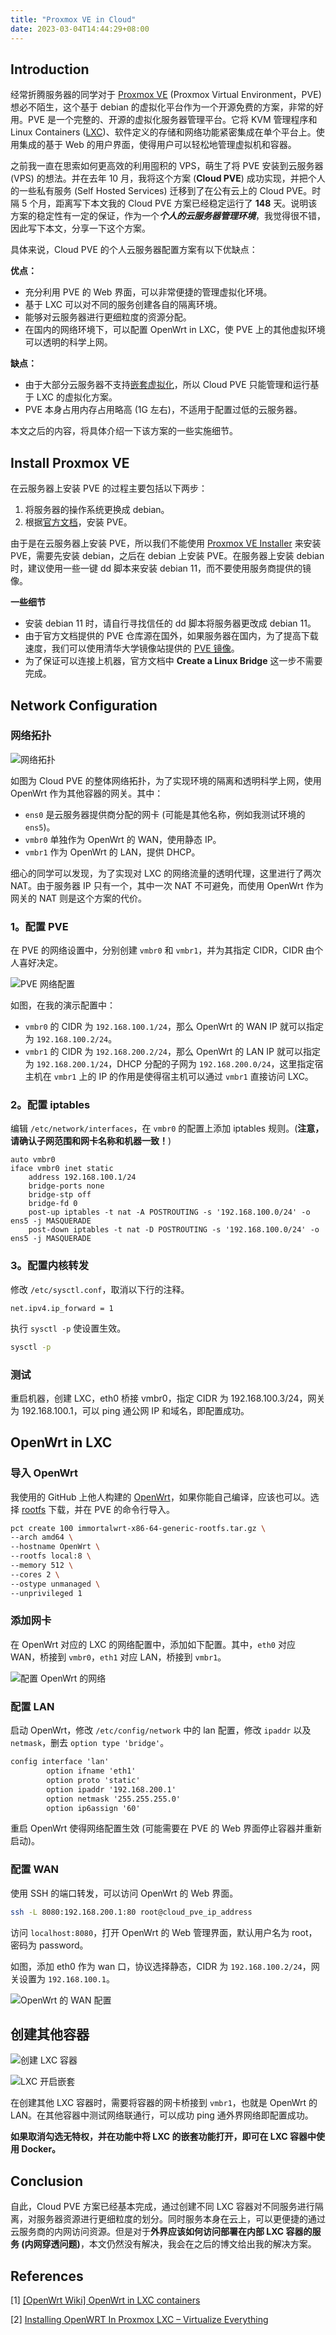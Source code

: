 ```yaml
---
title: "Proxmox VE in Cloud"
date: 2023-03-04T14:44:29+08:00
---
```


## Introduction

经常折腾服务器的同学对于 [Proxmox VE](https://www.proxmox.com/en/proxmox-ve) (Proxmox Virtual Environment，PVE) 想必不陌生，这个基于 debian 的虚拟化平台作为一个开源免费的方案，非常的好用。PVE 是一个完整的、开源的虚拟化服务器管理平台。它将 KVM 管理程序和 Linux Containers ([LXC](https://en.wikipedia.org/wiki/LXC))、软件定义的存储和网络功能紧密集成在单个平台上。使用集成的基于 Web 的用户界面，使得用户可以轻松地管理虚拟机和容器。

之前我一直在思索如何更高效的利用囤积的 VPS，萌生了将 PVE 安装到云服务器 (VPS) 的想法。并在去年 10 月，我将这个方案 (**Cloud PVE**) 成功实现，并把个人的一些私有服务 (Self Hosted Services) 迁移到了在公有云上的 Cloud PVE。时隔 5 个月，距离写下本文我的 Cloud PVE 方案已经稳定运行了 **148** 天。说明该方案的稳定性有一定的保证，作为一个***个人的云服务器管理环境***，我觉得很不错，因此写下本文，分享一下这个方案。

具体来说，Cloud PVE 的个人云服务器配置方案有以下优缺点：

**优点：**

+ 充分利用 PVE 的 Web 界面，可以非常便捷的管理虚拟化环境。
+ 基于 LXC 可以对不同的服务创建各自的隔离环境。
+ 能够对云服务器进行更细粒度的资源分配。
+ 在国内的网络环境下，可以配置 OpenWrt in LXC，使 PVE 上的其他虚拟环境可以透明的科学上网。

**缺点：**

+ 由于大部分云服务器不支持[嵌套虚拟化](https://www.linux-kvm.org/page/Nested_Guests)，所以 Cloud PVE 只能管理和运行基于 LXC 的虚拟化方案。
+ PVE 本身占用内存占用略高 (1G 左右)，不适用于配置过低的云服务器。

本文之后的内容，将具体介绍一下该方案的一些实施细节。

## Install Proxmox VE

在云服务器上安装 PVE 的过程主要包括以下两步：

1. 将服务器的操作系统更换成 debian。
2. 根据[官方文档](https://pve.proxmox.com/wiki/Install_Proxmox_VE_on_Debian_Buster)，安装 PVE。

由于是在云服务器上安装 PVE，所以我们不能使用 [Proxmox VE Installer](https://pve.proxmox.com/wiki/Installation) 来安装 PVE，需要先安装 debian，之后在 debian 上安装 PVE。在服务器上安装 debian 时，建议使用一些一键 dd 脚本来安装 debian 11，而不要使用服务商提供的镜像。

**一些细节**

+ 安装 debian 11 时，请自行寻找信任的 dd 脚本将服务器更改成 debian 11。
+ 由于官方文档提供的 PVE 仓库源在国外，如果服务器在国内，为了提高下载速度，我们可以使用清华大学镜像站提供的 [PVE 镜像](https://mirrors.tuna.tsinghua.edu.cn/help/proxmox/)。
+ 为了保证可以连接上机器，官方文档中 **Create a Linux Bridge** 这一步不需要完成。

## Network Configuration

### 网络拓扑

![网络拓扑](image-20230304205415522.png)

如图为 Cloud PVE 的整体网络拓扑，为了实现环境的隔离和透明科学上网，使用 OpenWrt 作为其他容器的网关。其中：

+  `ens0` 是云服务器提供商分配的网卡 (可能是其他名称，例如我测试环境的 `ens5`)。
+ `vmbr0` 单独作为 OpenWrt 的 WAN，使用静态 IP。
+  `vmbr1` 作为 OpenWrt 的 LAN，提供 DHCP。

细心的同学可以发现，为了实现对 LXC 的网络流量的透明代理，这里进行了两次 NAT。由于服务器 IP 只有一个，其中一次 NAT 不可避免，而使用 OpenWrt 作为网关的 NAT 则是这个方案的代价。

### 1。配置 PVE

在 PVE 的网络设置中，分别创建 `vmbr0` 和 `vmbr1`，并为其指定 CIDR，CIDR 由个人喜好决定。

![PVE 网络配置](image-20230304211750387.png)

如图，在我的演示配置中：

+ `vmbr0` 的 CIDR 为 `192.168.100.1/24`，那么 OpenWrt 的 WAN IP 就可以指定为 `192.168.100.2/24`。
+ `vmbr1` 的 CIDR 为 `192.168.200.2/24`，那么 OpenWrt 的 LAN IP 就可以指定为 `192.168.200.1/24`，DHCP 分配的子网为 `192.168.200.0/24`，这里指定宿主机在 `vmbr1` 上的 IP 的作用是使得宿主机可以通过 `vmbr1` 直接访问 LXC。

### 2。配置 iptables

编辑 `/etc/network/interfaces`，在 `vmbr0` 的配置上添加 iptables 规则。(**注意，请确认子网范围和网卡名称和机器一致！**)

```shell
auto vmbr0
iface vmbr0 inet static
	address 192.168.100.1/24
	bridge-ports none
	bridge-stp off
	bridge-fd 0
	post-up iptables -t nat -A POSTROUTING -s '192.168.100.0/24' -o ens5 -j MASQUERADE
	post-down iptables -t nat -D POSTROUTING -s '192.168.100.0/24' -o ens5 -j MASQUERADE
```

### 3。配置内核转发

修改 `/etc/sysctl.conf`，取消以下行的注释。

```shell
net.ipv4.ip_forward = 1
```

执行 `sysctl -p` 使设置生效。

```bash
sysctl -p
```

### 测试

重启机器，创建 LXC，eth0 桥接 vmbr0，指定 CIDR 为 192.168.100.3/24，网关为 192.168.100.1，可以 ping 通公网 IP 和域名，即配置成功。

## OpenWrt in LXC

### 导入 OpenWrt

我使用的 GitHub 上他人构建的 [OpenWrt](https://doc.openwrt.cc/2-OpenWrt-Rpi/)，如果你能自己编译，应该也可以。选择 [rootfs](https://openwrt.cc/releases/targets/x86/64/immortalwrt-x86-64-generic-rootfs.tar.gz) 下载，并在 PVE 的命令行导入。

```bash
pct create 100 immortalwrt-x86-64-generic-rootfs.tar.gz \
--arch amd64 \
--hostname OpenWrt \
--rootfs local:8 \
--memory 512 \
--cores 2 \
--ostype unmanaged \
--unprivileged 1
```

### 添加网卡

在 OpenWrt 对应的 LXC 的网络配置中，添加如下配置。其中，`eth0` 对应 WAN，桥接到 `vmbr0`，`eth1` 对应 LAN，桥接到 `vmbr1`。

![配置 OpenWrt 的网络](image-20230304223311772.png)

### 配置 LAN

启动 OpenWrt，修改 `/etc/config/network` 中的 lan 配置，修改 `ipaddr` 以及 `netmask`，删去 `option type 'bridge'`。

```txt
config interface 'lan'
        option ifname 'eth1'
        option proto 'static'
        option ipaddr '192.168.200.1'
        option netmask '255.255.255.0'
        option ip6assign '60'
```

重启 OpenWrt 使得网络配置生效 (可能需要在 PVE 的 Web 界面停止容器并重新启动)。

### 配置 WAN

使用 SSH 的端口转发，可以访问 OpenWrt 的 Web 界面。

```bash
ssh -L 8080:192.168.200.1:80 root@cloud_pve_ip_address
```

访问 `localhost:8080`，打开 OpenWrt 的 Web 管理界面，默认用户名为 root，密码为 password。

如图，添加 eth0 作为 wan 口，协议选择静态，CIDR 为 `192.168.100.2/24`，网关设置为 `192.168.100.1`。

![OpenWrt 的 WAN 配置](image-20230304225530450.png)

## 创建其他容器

![创建 LXC 容器](image-20230305134439395.png)

![LXC 开启嵌套](image-20230305134912727.png)

在创建其他 LXC 容器时，需要将容器的网卡桥接到 `vmbr1`，也就是 OpenWrt 的 LAN。在其他容器中测试网络联通行，可以成功 ping 通外界网络即配置成功。

**如果取消勾选无特权，并在功能中将 LXC 的嵌套功能打开，即可在 LXC 容器中使用 Docker。**

## Conclusion

自此，Cloud PVE 方案已经基本完成，通过创建不同 LXC 容器对不同服务进行隔离，对服务器资源进行更细粒度的划分。同时服务本身在云上，可以更便捷的通过云服务商的内网访问资源。但是对于**外界应该如何访问部署在内部 LXC 容器的服务 (内网穿透问题)**，本文仍然没有解决，我会在之后的博文给出我的解决方案。

## References

[1] [[OpenWrt Wiki] OpenWrt in LXC containers](https://openwrt.org/docs/guide-user/virtualization/lxc)

[2] [Installing OpenWRT In Proxmox LXC – Virtualize Everything](https://virtualizeeverything.com/2022/05/23/setting-openwrt-in-proxmox-lxc/)
